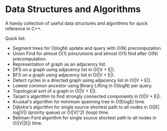 # Data Structures and Algorithms
A handy collection of useful data structures and algorithms for quick reference in C++.

Quick list:
- Segment trees for O(logN) update and query with O(N) precomputation.
- Union Find for almost O(1) joins/unions and almost O(1) find after O(N) precomputation.
- Representation of graph as an adjacency list.
- DFS on a graph using adjacency list in O(|V + E|).
- BFS on a graph using adjacency list in O(|V + E|).
- Detect cycles in a directed graph using adjacency list in O(|V + E|).
- Lowest common ancestor using Binary Lifting in O(logN) per query.
- Topological sort of a graph in O(|V + E|).
- Tarjan's algorithm to find strongly connected components in O(|V + E|).
- Kruskal's algorithm for minimum spanning tree in O(ElogE) time.
- Dijkstra's algorithm for single source shortest path to all nodes in O(|E| log|V|) (priority queue) or O(|V|^2) (loop) time.
- Bellman-Ford algorithm for single source shortest path to all nodes in O(|V||E|) time.
